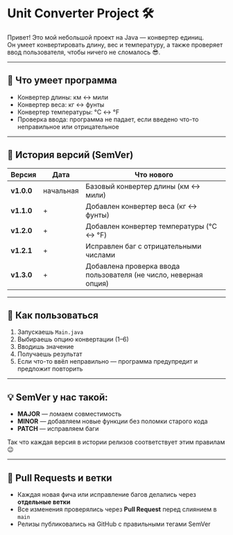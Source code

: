 # Unit Converter Project 🛠️

Привет! Это мой небольшой проект на Java — конвертер единиц.  
Он умеет конвертировать длину, вес и температуру, а также проверяет ввод пользователя, чтобы ничего не сломалось 😎.

---

## 🎯 Что умеет программа

- Конвертер длины: км ↔ мили  
- Конвертер веса: кг ↔ фунты  
- Конвертер температуры: °C ↔ °F  
- Проверка ввода: программа не падает, если введено что-то неправильное или отрицательное  

---

## 🧾 История версий (SemVer)

| Версия | Дата | Что нового |
|--------|------|------------|
| **v1.0.0** | начальная | Базовый конвертер длины (км ↔ мили) |
| **v1.1.0** | + | Добавлен конвертер веса (кг ↔ фунты) |
| **v1.2.0** | + | Добавлен конвертер температуры (°C ↔ °F) |
| **v1.2.1** | + | Исправлен баг с отрицательными числами |
| **v1.3.0** | + | Добавлена проверка ввода пользователя (не число, неверная опция) |

---

## 🚀 Как пользоваться

1. Запускаешь `Main.java`  
2. Выбираешь опцию конвертации (1–6)  
3. Вводишь значение  
4. Получаешь результат  
5. Если что-то ввёл неправильно — программа предупредит и предложит повторить  

---

## 💡 SemVer у нас такой:

- **MAJOR** — ломаем совместимость  
- **MINOR** — добавляем новые функции без поломки старого кода  
- **PATCH** — исправляем баги

Так что каждая версия в истории релизов соответствует этим правилам 😉

---

## 📌 Pull Requests и ветки

- Каждая новая фича или исправление багов делались через **отдельные ветки**  
- Все изменения проверялись через **Pull Request** перед слиянием в `main`  
- Релизы публиковались на GitHub с правильными тегами SemVer
